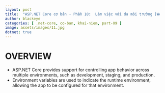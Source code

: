 ```yaml
---
layout: post
title:  "ASP.NET Core cơ bản - Phần 10:  Làm việc với đa môi trường [Working with multiple environments]"
author: blackeye
categories: [ .net-core, co-ban, khai-niem, part-09 ]
image: assets/images/11.jpg
dotnet: true
---
```


# OVERVIEW
- ASP.NET Core provides support for controlling app behavior across multiple environments, such as development, staging, and production.
- Environment variables are used to indicate the runtime environment, allowing the app to be configured for that environment.